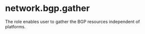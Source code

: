 network.bgp.gather
================

The role enables user to gather the BGP resources independent of platforms.
